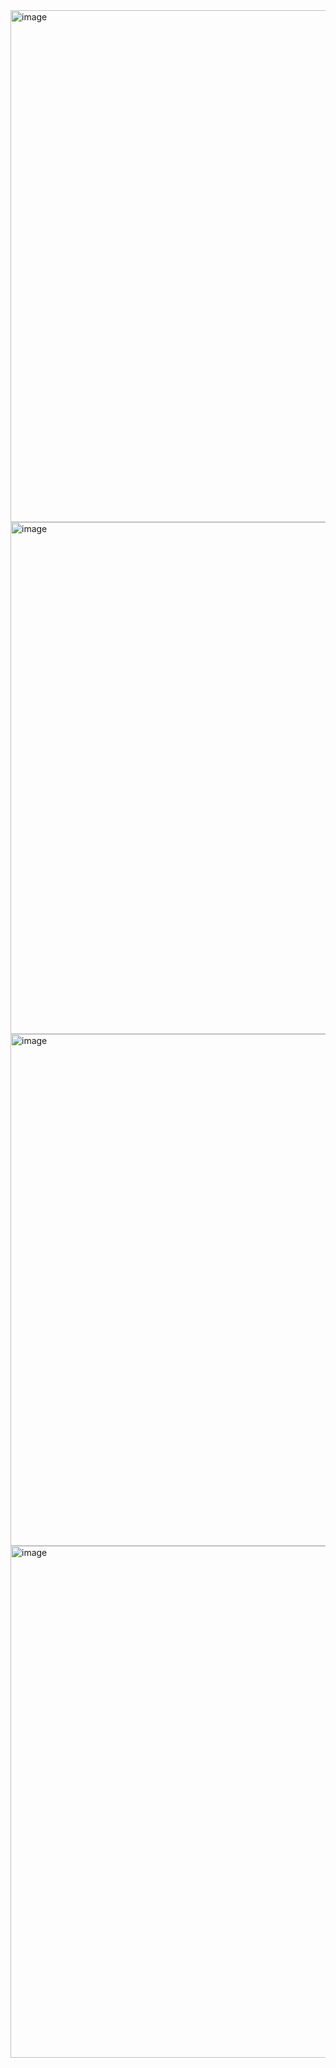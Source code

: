 <img width="1440" height="819" alt="image" src="https://github.com/user-attachments/assets/8567f73d-beaf-4383-89cf-a6bb011c7408" />

<img width="1440" height="819" alt="image" src="https://github.com/user-attachments/assets/b1d085a5-d3bb-47f9-9fd6-15edafe3e313" />

<img width="1440" height="819" alt="image" src="https://github.com/user-attachments/assets/4af324c9-2627-4bad-9298-672ff1d96bd1" />

<img width="1440" height="819" alt="image" src="https://github.com/user-attachments/assets/faa8e675-3ce1-4dee-9429-63e0c8fe2cb9" />
